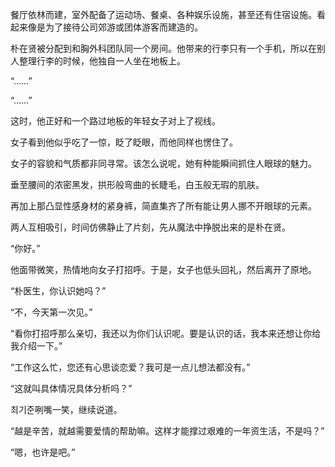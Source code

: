 餐厅依林而建，室外配备了运动场、餐桌、各种娱乐设施，甚至还有住宿设施。看起来像是为了接待公司郊游或团体游客而建造的。

朴在贤被分配到和胸外科团队同一个房间。他带来的行李只有一个手机，所以在别人整理行李的时候，他独自一人坐在地板上。

“……”

“……”

这时，他正好和一个路过地板的年轻女子对上了视线。

女子看到他似乎吃了一惊，眨了眨眼，而他同样也愣住了。

女子的容貌和气质都非同寻常。该怎么说呢，她有种能瞬间抓住人眼球的魅力。

垂至腰间的浓密黑发，拱形般弯曲的长睫毛，白玉般无瑕的肌肤。

再加上那凸显性感身材的紧身裤，简直集齐了所有能让男人挪不开眼球的元素。

两人互相吸引，时间仿佛静止了片刻，先从魔法中挣脱出来的是朴在贤。

“你好。”

他面带微笑，热情地向女子打招呼。于是，女子也低头回礼，然后离开了原地。

“朴医生，你认识她吗？”

“不，今天第一次见。”

“看你打招呼那么亲切，我还以为你们认识呢。要是认识的话，我本来还想让你给我介绍一下。”

“工作这么忙，您还有心思谈恋爱？我可是一点儿想法都没有。”

“这就叫具体情况具体分析吗？”

최기준咧嘴一笑，继续说道。

“越是辛苦，就越需要爱情的帮助嘛。这样才能撑过艰难的一年资生活，不是吗？”

“嗯，也许是吧。”